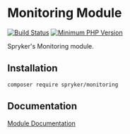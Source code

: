 # Monitoring Module
[![Build Status](https://travis-ci.org/spryker/monitoring.svg)](https://travis-ci.org/spryker/monitoring)
[![Minimum PHP Version](https://img.shields.io/badge/php-%3E%3D%207.2-8892BF.svg)](https://php.net/)

Spryker's Monitoring module.

## Installation

```
composer require spryker/monitoring
```

## Documentation

[Module Documentation](https://academy.spryker.com/developing_with_spryker/module_guide/modules.html)
